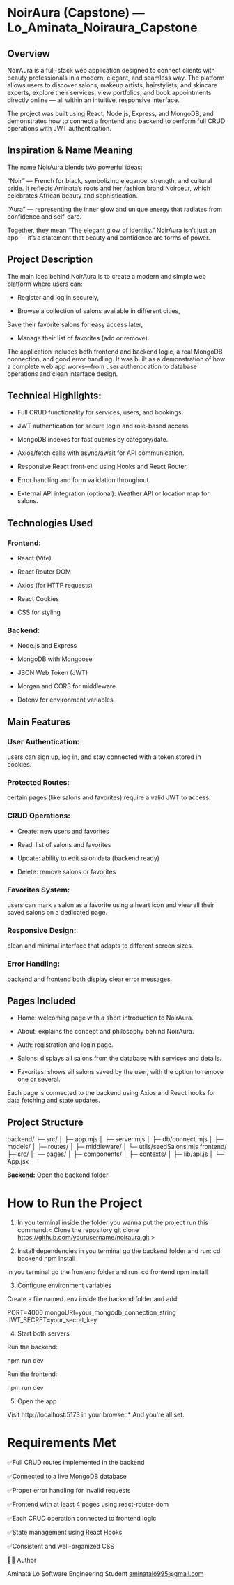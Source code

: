 # NoirAura (Capstone) — Lo_Aminata_Noiraura_Capstone

## Overview

NoirAura is a full-stack web application designed to connect clients with beauty professionals in a modern, elegant, and seamless way.
The platform allows users to discover salons, makeup artists, hairstylists, and skincare experts, explore their services, view portfolios, and book appointments directly online — all within an intuitive, responsive interface.

The project was built using React, Node.js, Express, and MongoDB, and demonstrates how to connect a frontend and backend to perform full CRUD operations with JWT authentication.

## Inspiration & Name Meaning

The name NoirAura blends two powerful ideas:

“Noir” — French for black, symbolizing elegance, strength, and cultural pride. It reflects Aminata’s roots and her fashion brand Noirceur, which celebrates African beauty and sophistication.

“Aura” — representing the inner glow and unique energy that radiates from confidence and self-care.

Together, they mean “The elegant glow of identity.” NoirAura isn’t just an app — it’s a statement that beauty and confidence are forms of power.

## Project Description

The main idea behind NoirAura is to create a modern and simple web platform where users can:

- Register and log in securely,

- Browse a collection of salons available in different cities,

 Save their favorite salons for easy access later,

- Manage their list of favorites (add or remove).

The application includes both frontend and backend logic, a real MongoDB connection, and good error handling.
It was built as a demonstration of how a complete web app works—from user authentication to database operations and clean interface design.

## Technical Highlights:

- Full CRUD functionality for services, users, and bookings.

- JWT authentication for secure login and role-based access.

- MongoDB indexes for fast queries by category/date.

- Axios/fetch calls with async/await for API communication.

- Responsive React front-end using Hooks and React Router.

- Error handling and form validation throughout.

- External API integration (optional): Weather API or location map for salons.

## Technologies Used

### Frontend:

- React (Vite)

- React Router DOM

- Axios (for HTTP requests)

- React Cookies 

- CSS for styling

### Backend:

- Node.js and Express

- MongoDB with Mongoose

- JSON Web Token (JWT)

- Morgan and CORS for middleware

- Dotenv for environment variables


## Main Features

### User Authentication: 
users can sign up, log in, and stay connected with a token stored in cookies.

### Protected Routes: 
certain pages (like salons and favorites) require a valid JWT to access.

### CRUD Operations:

- Create: new users and favorites

- Read: list of salons and favorites

- Update: ability to edit salon data (backend ready)

- Delete: remove salons or favorites

### Favorites System: 
users can mark a salon as a favorite using a heart icon and view all their saved salons on a dedicated page.

### Responsive Design: 
clean and minimal interface that adapts to different screen sizes.

### Error Handling: 
backend and frontend both display clear error messages.

## Pages Included

- Home: welcoming page with a short introduction to NoirAura.

- About: explains the concept and philosophy behind NoirAura.

- Auth: registration and login page.

- Salons: displays all salons from the database with services and details.

- Favorites: shows all salons saved by the user, with the option to remove one or several.

Each page is connected to the backend using Axios and React hooks for data fetching and state updates.

## Project Structure
backend/
 ├─ src/
 │   ├─ app.mjs
 │   ├─ server.mjs
 │   ├─ db/connect.mjs
 │   ├─ models/
 │   ├─ routes/
 │   ├─ middleware/
 │   └─ utils/seedSalons.mjs
frontend/
 ├─ src/
 │   ├─ pages/
 │   ├─ components/
 │   ├─ contexts/
 │   ├─ lib/api.js
 │   └─ App.jsx

**Backend:** [Open the backend folder](./backend/)


# How to Run the Project
1. In you terminal inside the folder you wanna put the project run this command:< Clone the repository
git clone https://github.com/yourusername/noiraura.git > 

2. Install dependencies
in you terminal go the backend folder and run: 
cd backend
npm install

in you terminal go the frontend folder and run:
cd frontend
npm install

3. Configure environment variables

Create a file named .env inside the backend folder and add:

PORT=4000
mongoURI=your_mongodb_connection_string
JWT_SECRET=your_secret_key

4. Start both servers

Run the backend:

npm run dev


Run the frontend:

npm run dev

5. Open the app

Visit http://localhost:5173
 in your browser.*
And you're all set.

#  Requirements Met

✅Full CRUD routes implemented in the backend

✅Connected to a live MongoDB database

✅Proper error handling for invalid requests

✅Frontend with at least 4 pages using react-router-dom

✅Each CRUD operation connected to frontend logic

✅State management using React Hooks

✅Consistent and well-organized CSS



👩‍💻 Author

Aminata Lo
Software Engineering Student
aminatalo995@gmail.com